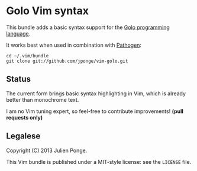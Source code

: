 # Golo Vim syntax

This bundle adds a basic syntax support for the [Golo programming language](http://golo-lang.org/).

It works best when used in combination with [Pathogen](https://github.com/tpope/vim-pathogen):

    cd ~/.vim/bundle
    git clone git://github.com/jponge/vim-golo.git

## Status

The current form brings basic syntax highlighting in Vim, which is already better than monochrome text.

I am no Vim tuning expert, so feel-free to contribute improvements! **(pull requests only)**

## Legalese

Copyright (C) 2013 Julien Ponge.

This Vim bundle is published under a MIT-style license: see the `LICENSE` file.

